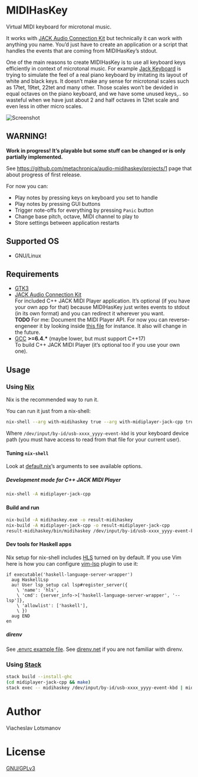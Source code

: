 # MIDIHasKey

Virtual MIDI keyboard for microtonal music.

It works with [JACK Audio Connection Kit](http://jackaudio.org/) but technically it can work with
anything you name. You’d just have to create an application or a script that handles the events that
are coming from MIDIHasKey’s stdout.

One of the main reasons to create MIDIHasKey is to use all keyboard keys efficiently in context of
microtonal music.  For example [Jack Keyboard](http://jack-keyboard.sourceforge.net/) is trying to
simulate the feel of a real piano keyboard by imitating its layout of white and black keys. It
doesn’t make any sense for microtonal scales such as 17tet, 19tet, 22tet and many other. Those
scales won’t be devided in equal octaves on the piano keyboard, and we have some unused keys,‥ so
wasteful when we have just about 2 and half octaves in 12tet scale and even less in other micro
scales.

![Screenshot](artwork/readme-screenshot.png)

## WARNING!

**Work in progress! It’s playable but some stuff can be changed or is only partially implemented.**

See https://github.com/metachronica/audio-midihaskey/projects/1 page that about progress of first
release.

For now you can:
* Play notes by pressing keys on keyboard you set to handle
* Play notes by pressing GUI buttons
* Trigger note-offs for everything by pressing `Panic` button
* Change base pitch, octave, MIDI channel to play to
* Store settings between application restarts

## Supported OS

* GNU/Linux

## Requirements

* [GTK3](https://www.gtk.org/)
* [JACK Audio Connection Kit](http://jackaudio.org/)  
  For included C++ JACK MIDI Player application. It’s optional (if you have your own app for that)
  because MIDIHasKey just writes events to stdout (in its own format) and you can redirect it
  wherever you want.  
  **TODO** For me: Document the MIDI Player API. For now you can reverse-engeneer it by looking
  inside [this file](midiplayer-jack-cpp/src/main.c++) for instance. It also will change in the
  future.
* [GCC](https://gcc.gnu.org/) __>=6.4.*__ (maybe lower, but must support C++17)  
  To build C++ JACK MIDI Player (it’s optional too if you use your own one).

## Usage

### Using [Nix](https://nixos.org/nix/)

Nix is the recommended way to run it.

You can run it just from a nix-shell:

``` sh
nix-shell --arg with-midihaskey true --arg with-midiplayer-jack-cpp true --run 'midihaskey /dev/input/by-id/usb-xxxx_yyyy-event-kbd | midiplayer-jack-cpp'
```

Where `/dev/input/by-id/usb-xxxx_yyyy-event-kbd` is your keyboard device path
(you must have access to read from that file for your current user).

#### Tuning `nix-shell`

Look at [default.nix](default.nix)’s arguments to see available options.

##### Development mode for C++ JACK MIDI Player

``` sh
nix-shell -A midiplayer-jack-cpp
```

#### Build and run

``` sh
nix-build -A midihaskey.exe -o result-midihaskey
nix-build -A midiplayer-jack-cpp -o result-midiplayer-jack-cpp
result-midihaskey/bin/midihaskey /dev/input/by-id/usb-xxxx_yyyy-event-kbd | result-midiplayer-jack-cpp/bin/midiplayer-jack-cpp
```

#### Dev tools for Haskell apps

Nix setup for nix-shell includes [HLS] turned on by default.
If you use Vim here is how you can configure [vim-lsp] plugin to use it:

``` viml
if executable('haskell-language-server-wrapper')
  aug HaskellLsp
  au! User lsp_setup cal lsp#register_server({
    \ 'name': 'hls',
    \ 'cmd': {server_info->['haskell-language-server-wrapper', '--lsp']},
    \ 'allowlist': ['haskell'],
    \ })
  aug END
en
```

##### direnv

See [.envrc example file](.envrc.example).
See [direnv.net](https://direnv.net) if you are not familiar with direnv.

### Using [Stack](https://haskellstack.org)

``` sh
stack build --install-ghc
(cd midiplayer-jack-cpp && make)
stack exec -- midihaskey /dev/input/by-id/usb-xxxx_yyyy-event-kbd | midiplayer-jack-cpp/build/midiplayer-jack-cpp
```

# Author

Viacheslav Lotsmanov

# License

[GNU/GPLv3](LICENSE)

[HLS]: https://github.com/haskell/haskell-language-server
[vim-lsp]: https://github.com/prabirshrestha/vim-lsp
